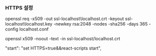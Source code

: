 ### HTTPS 설정 

openssl req -x509 -out ssl-localhost\localhost.crt -keyout ssl-localhost\localhost.key -newkey rsa:2048 -nodes -sha256 -days 365 -config localhost.conf

openssl x509 -noout -text -in ssl-localhost/localhost.crt

"start": "set HTTPS=true&&react-scripts start",